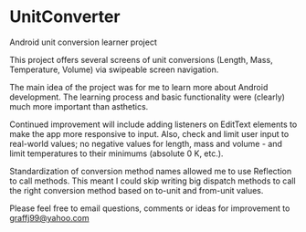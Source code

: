 # UnitConverter
Android unit conversion learner project

This project offers several screens of unit conversions (Length, Mass, Temperature, Volume) via swipeable screen navigation.

The main idea of the project was for me to learn more about Android development. The learning process and basic functionality were 
(clearly) much more important than asthetics. 

Continued improvement will include adding listeners on EditText elements to make the app more responsive to input. Also, check and limit
user input to real-world values; no negative values for length, mass and volume - and limit temperatures to their minimums (absolute 0 K,
etc.).

Standardization of conversion method names allowed me to use Reflection to call methods. This meant I could skip writing big dispatch
methods to call the right conversion method based on to-unit and from-unit values.

Please feel free to email questions, comments or ideas for improvement to graffj99@yahoo.com

